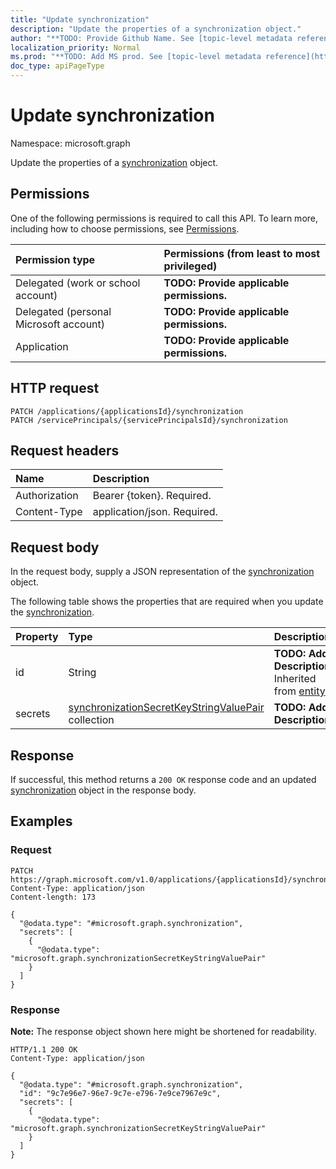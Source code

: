 ```yaml
---
title: "Update synchronization"
description: "Update the properties of a synchronization object."
author: "**TODO: Provide Github Name. See [topic-level metadata reference](https://msgo.azurewebsites.net/add/document/guidelines/metadata.html#topic-level-metadata)**"
localization_priority: Normal
ms.prod: "**TODO: Add MS prod. See [topic-level metadata reference](https://msgo.azurewebsites.net/add/document/guidelines/metadata.html#topic-level-metadata)**"
doc_type: apiPageType
---
```


# Update synchronization
Namespace: microsoft.graph



Update the properties of a [synchronization](../resources/synchronization.md) object.

## Permissions
One of the following permissions is required to call this API. To learn more, including how to choose permissions, see [Permissions](/graph/permissions-reference).

|Permission type|Permissions (from least to most privileged)|
|:---|:---|
|Delegated (work or school account)|**TODO: Provide applicable permissions.**|
|Delegated (personal Microsoft account)|**TODO: Provide applicable permissions.**|
|Application|**TODO: Provide applicable permissions.**|

## HTTP request

<!-- {
  "blockType": "ignored"
}
-->
``` http
PATCH /applications/{applicationsId}/synchronization
PATCH /servicePrincipals/{servicePrincipalsId}/synchronization
```

## Request headers
|Name|Description|
|:---|:---|
|Authorization|Bearer {token}. Required.|
|Content-Type|application/json. Required.|

## Request body
In the request body, supply a JSON representation of the [synchronization](../resources/synchronization.md) object.

The following table shows the properties that are required when you update the [synchronization](../resources/synchronization.md).

|Property|Type|Description|
|:---|:---|:---|
|id|String|**TODO: Add Description** Inherited from [entity](../resources/entity.md)|
|secrets|[synchronizationSecretKeyStringValuePair](../resources/synchronizationsecretkeystringvaluepair.md) collection|**TODO: Add Description**|



## Response

If successful, this method returns a `200 OK` response code and an updated [synchronization](../resources/synchronization.md) object in the response body.

## Examples

### Request
<!-- {
  "blockType": "request",
  "name": "update_synchronization"
}
-->
``` http
PATCH https://graph.microsoft.com/v1.0/applications/{applicationsId}/synchronization
Content-Type: application/json
Content-length: 173

{
  "@odata.type": "#microsoft.graph.synchronization",
  "secrets": [
    {
      "@odata.type": "microsoft.graph.synchronizationSecretKeyStringValuePair"
    }
  ]
}
```


### Response
**Note:** The response object shown here might be shortened for readability.
<!-- {
  "blockType": "response",
  "truncated": true
}
-->
``` http
HTTP/1.1 200 OK
Content-Type: application/json

{
  "@odata.type": "#microsoft.graph.synchronization",
  "id": "9c7e96e7-96e7-9c7e-e796-7e9ce7967e9c",
  "secrets": [
    {
      "@odata.type": "microsoft.graph.synchronizationSecretKeyStringValuePair"
    }
  ]
}
```

